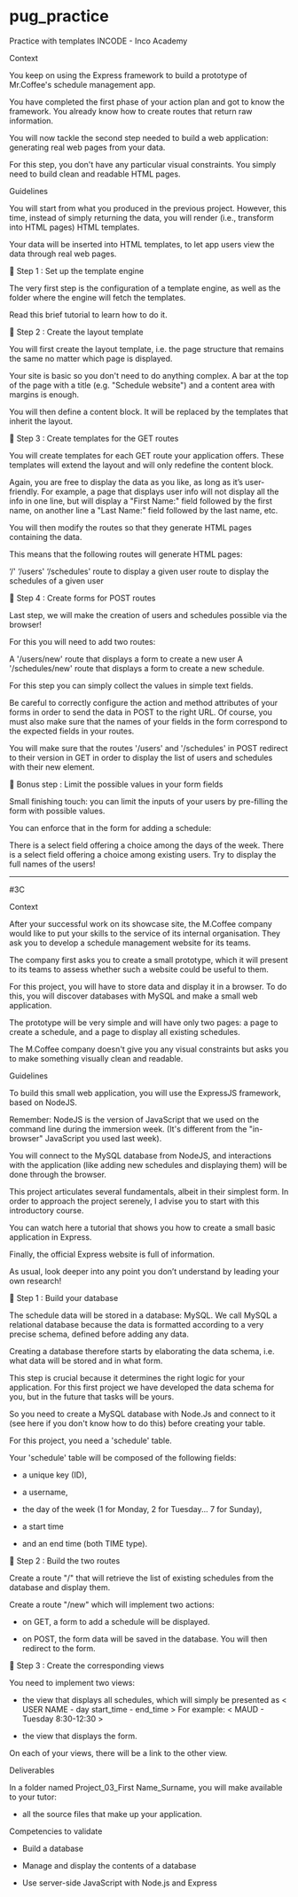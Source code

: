 # pug_practice
Practice with templates INCODE - Inco Academy

Context

 

You keep on using the Express framework to build a prototype of Mr.Coffee's schedule management app.

 

You have completed the first phase of your action plan and got to know the framework. You already know how to create routes that return raw information.

 

You will now tackle the second step needed to build a web application: generating real web pages from your data.

 

For this step, you don't have any particular visual constraints. You simply need to build clean and readable HTML pages.




Guidelines

 

You will start from what you produced in the previous project. However, this time, instead of simply returning the data, you will render (i.e., transform into HTML pages) HTML templates. 

 

Your data will be inserted into HTML templates, to let app users view the data through real web pages.





🚩 Step 1 : Set up the template engine

 

The very first step is the configuration of a template engine, as well as the folder where the engine will fetch the templates.

 

Read this brief tutorial to learn how to do it.




🚩 Step 2 : Create the layout template

 

You will first create the layout template, i.e. the page structure that remains the same no matter which page is displayed.

 

Your site is basic so you don't need to do anything complex. A bar at the top of the page with a title (e.g. "Schedule website") and a content area with margins is enough.

 

You will then define a content block. It will be replaced by the templates that inherit the layout.




🚩 Step 3 : Create templates for the GET routes

 

You will create templates for each GET route your application offers. These templates will extend the layout and will only redefine the content block.

 

Again, you are free to display the data as you like, as long as it’s user-friendly. For example, a page that displays user info will not display all the info in one line, but will display a "First Name:" field followed by the first name, on another line a "Last Name:" field followed by the last name, etc.

 

You will then modify the routes so that they generate HTML pages containing the data.

 

This means that the following routes will generate HTML pages:

‘/'
‘/users'
‘/schedules'
route to display a given user
route to display the schedules of a given user



🚩 Step 4 : Create forms for POST routes

 

Last step, we will make the creation of users and schedules possible via the browser!

 

For this you will need to add two routes:

 

A '/users/new' route that displays a form to create a new user
A '/schedules/new' route that displays a form to create a new schedule.
 

For this step you can simply collect the values in simple text fields.

 

Be careful to correctly configure the action and method attributes of your forms in order to send the data in POST to the right URL. Of course, you must also make sure that the names of your fields in the form correspond to the expected fields in your routes.

 

You will make sure that the routes '/users' and '/schedules' in POST redirect to their version in GET in order to display the list of users and schedules with their new element.





🚩 Bonus step : Limit the possible values in your form fields

 

Small finishing touch: you can limit the inputs of your users by pre-filling the form with possible values.

 

You can enforce that in the form for adding a schedule:

There is a select field offering a choice among the days of the week.
There is a select field offering a choice among existing users. Try to display the full names of the users!

___________________________________________________________________________________________________________________________________

#3C 


Context

 

After your successful work on its showcase site, the M.Coffee company would like to put your skills to the service of its internal organisation. They ask you to develop a schedule management website for its teams.

 

The company first asks you to create a small prototype, which it will present to its teams to assess whether such a website could be useful to them.

 

For this project, you will have to store data and display it in a browser. To do this, you will discover databases with MySQL and make a small web application.

 

The prototype will be very simple and will have only two pages: a page to create a schedule, and a page to display all existing schedules.

 

The M.Coffee company doesn't give you any visual constraints but asks you to make something visually clean and readable.




Guidelines  

 

To build this small web application, you will use the ExpressJS framework, based on NodeJS. 

 

Remember: NodeJS is the version of JavaScript that we used on the command line during the immersion week. (It's different from the "in-browser" JavaScript you used last week).

 

You will connect to the MySQL database from NodeJS, and interactions with the application (like adding new schedules and displaying them) will be done through the browser.

 

This project articulates several fundamentals, albeit in their simplest form. In order to approach the project serenely, I advise you to start with this introductory course.

 

You can watch here a tutorial that shows you how to create a small basic application in Express.

 

Finally, the official Express website is full of information.

 

As usual, look deeper into any point you don’t understand by leading your own research!





🚩 Step 1 : Build your database

 

The schedule data will be stored in a database: MySQL. We call MySQL a relational database because the data is formatted according to a very precise schema, defined before adding any data.

 

Creating a database therefore starts by elaborating the data schema, i.e. what data will be stored and in what form.

 

This step is crucial because it determines the right logic for your application. For this first project we have developed the data schema for you, but in the future that tasks will be yours.

 

So you need to create a MySQL database with Node.Js and connect to it (see here if you don't know how to do this) before creating your table.

 

For this project, you need a 'schedule' table.

 

Your 'schedule' table will be composed of the following fields: 

- a unique key (ID),

- a username,

- the day of the week (1 for Monday, 2 for Tuesday... 7 for Sunday),

- a start time

- and an end time (both TIME type).




🚩 Step 2 : Build the two routes

 

Create a route "/" that will retrieve the list of existing schedules from the database and display them.

 

Create a route "/new" which will implement two actions:

- on GET, a form to add a schedule will be displayed.

- on POST, the form data will be saved in the database. You will then redirect to the form.




🚩 Step 3 : Create the corresponding views

 

You need to implement two views: 

 

- the view that displays all schedules, which will simply be presented as < USER NAME - day start_time - end_time > For example: < MAUD - Tuesday 8:30-12:30 >

 

- the view that displays the form.

 

On each of your views, there will be a link to the other view.




Deliverables

 

In a folder named Project_03_First Name_Surname, you will make available to your tutor: 

- all the source files that make up your application.




Competencies to validate

 

- Build a database

- Manage and display the contents of a database

- Use server-side JavaScript with Node.js and Express 
